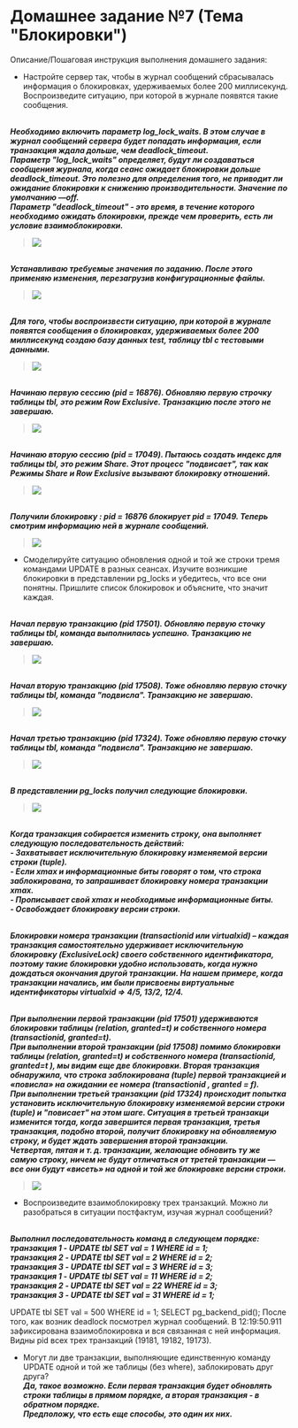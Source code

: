 # Домашнее задание №7 (Тема "Блокировки")

Описание/Пошаговая инструкция выполнения домашнего задания:

* Настройте сервер так, чтобы в журнал сообщений сбрасывалась информация о блокировках, удерживаемых более 200 миллисекунд. Воспроизведите ситуацию, при которой в журнале появятся такие сообщения.
  
<br>__*Необходимо включить параметр log_lock_waits. В этом случае в журнал сообщений сервера будет попадать информация, если транзакция ждала дольше, чем deadlock_timeout.*__
<br>__*Параметр "log_lock_waits" определяет, будут ли создаваться сообщения журнала, когда сеанс ожидает блокировки дольше deadlock_timeout. Это полезно для определения того, не приводит ли ожидание блокировки к снижению производительности. Значение по умолчанию —off.*__
<br>__*Параметр "deadlock_timeout" - это время, в течение которого необходимо ожидать блокировки, прежде чем проверить, есть ли условие взаимоблокировки.*__
<br>
> <img src="pic/1_1.JPG" align="center" />
<br>__*Устанавливаю требуемые значения по заданию. После этого применяю изменения, перезагрузив конфигурационные файлы.*__
> <img src="pic/1_2.JPG" align="center" />
<br>__*Для того, чтобы воспроизвести ситуацию, при которой в журнале появятся сообщения о блокировках, удерживаемых более 200 миллисекунд
cоздаю базу данных test, таблицу tbl с тестовыми данными.*__
> <img src="pic/1_2_1.JPG" align="center" />
<br>__*Начинаю первую сессию (pid = 16876). Обновляю первую строчку таблицы tbl, это режим Row Exclusive. Транзакцию после этого не завершаю.*__ 
> <img src="pic/1_3.JPG" align="center" />
<br>__*Начинаю вторую сессию (pid = 17049). Пытаюсь создать индекс для таблицы tbl, это режим Share. Этот процесс "подвисает", так как Режимы Share и Row Exclusive вызывают блокировку отношений.*__ 
> <img src="pic/1_4.JPG" align="center" />
<br>__*Получили блокировку : pid = 16876  блокирует pid = 17049. Теперь смотрим информацию  ней в журнале сообщений.*__
> <img src="pic/1_5.JPG" align="center" />	
* Смоделируйте ситуацию обновления одной и той же строки тремя командами UPDATE в разных сеансах. Изучите возникшие блокировки в представлении pg_locks и убедитесь, что все они понятны. Пришлите список блокировок и объясните, что значит каждая.

<br>__*Начал первую транзакцию (pid 17501).  Обновляю первую сточку таблицы tbl, команда выполнилась успешно. Транзакцию не завершаю.*__ 
> <img src="pic/2_1.JPG" align="center" />
<br>__*Начал вторую транзакцию (pid 17508). Тоже обновляю первую сточку таблицы tbl, команда "подвисла". Транзакцию не завершаю.*__
> <img src="pic/2_2.JPG" align="center" />
<br>__*Начал третью транзакцию (pid 17324). Тоже обновляю первую сточку таблицы tbl, команда "подвисла". Транзакцию не завершаю.*__
> <img src="pic/2_3.JPG" align="center" />
<br>__*В представлении pg_locks получил следующие блокировки.*__
> <img src="pic/2_4.JPG" align="center" />

<br>__*Когда транзакция собирается изменить строку, она выполняет следующую последовательность действий:*__
<br>__*- Захватывает исключительную блокировку изменяемой версии строки (tuple).*__
<br>__*- Если xmax и информационные биты говорят о том, что строка заблокирована, то запрашивает блокировку номера транзакции xmax.*__
<br>__*- Прописывает свой xmax и необходимые информационные биты.*__
<br>__*- Освобождает блокировку версии строки.*__

<br>__*Блокировки номера транзакции (transactionid или virtualxid) – каждая транзакция самостоятельно удерживает исключительную блокировку (ExclusiveLock) своего собственного идентификатора, поэтому такие блокировки удобно использовать, когда нужно дождаться окончания другой транзакции. На нашем примере, когда транзакции начались, им были присвоены виртуальные идентификаторы virtualxid => 4/5, 13/2, 12/4.*__

<br>__*При выполнении первой транзакции (pid 17501) удерживаются блокировки таблицы (relation, granted=t) и собственного номера (transactionid, granted=t).*__ 
<br>__*При выполнении второй транзакции (pid 17508) помимо блокировки таблицы (relation, granted=t) и собственного номера (transactionid, granted=t ), мы видим еще две блокировки. Вторая транзакция обнаружила, что строка заблокирована (tuple) первой транзакцией и «повисла» на ожидании ее номера (transactionid , granted = f).*__
<br>__*При выполнении третьей транзакции (pid 17324) происходит попытка установить исключительную блокировку изменяемой версии строки (tuple) и "повисает" на этом шаге. Ситуация в третьей транзакци изменится тогда, когда завершится первая транзакция, третья транзакция, подобно второй, получит блокировку на обновляемую строку, и будет ждать завершения второй транзакции.*__
<br>__*Четвертая, пятая и т. д. транзакции, желающие обновить ту же самую строку, ничем не будут отличаться от третей транзакции  — все они будут «висеть» на одной и той же блокировке версии строки.*__ 
> <img src="pic/2_5.JPG" align="center" />

* Воспроизведите взаимоблокировку трех транзакций. Можно ли разобраться в ситуации постфактум, изучая журнал сообщений?
  
<br>__*Выполнил последовательность команд в следующем порядке:*__
<br>__*транзакция 1 - UPDATE tbl SET val = 1 WHERE id = 1;*__
<br>__*транзакция 2 - UPDATE tbl SET val = 2 WHERE id = 2;*__
<br>__*транзакция 3 - UPDATE tbl SET val = 3 WHERE id = 3;*__
<br>__*транзакция 1 - UPDATE tbl SET val = 11 WHERE id = 2;*__
<br>__*транзакция 2 - UPDATE tbl SET val = 22 WHERE id = 3;*__
<br>__*транзакция 3 - UPDATE tbl SET val = 31 WHERE id = 1;*__

UPDATE tbl SET val = 500 WHERE id = 1; 
SELECT pg_backend_pid();
После того, как возник deadlock посмотрел журнал сообщений. В 12:19:50.911 зафиксирована взаимоблокировка и вся связанная с ней информация. 
Видны pid всех трех транзакций (19181, 19182, 19173). 

* Могут ли две транзакции, выполняющие единственную команду UPDATE одной и той же таблицы (без where), заблокировать друг друга?
<br>__*Да, такое возможно. Если первая транзакция будет обновлять строки таблицы в прямом порядке, а вторая транзакция - в обратном порядке.*__ 
<br>__*Предположу, что есть еще способы, это один их них.*__
